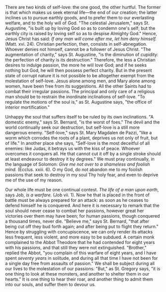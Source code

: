 
There are two kinds of self-love: the one good, the other hurtful. The former is that which makes us seek eternal life—the end of our creation; the latter inclines us to pursue earthly goods, and to prefer them to our everlasting welfare, and to the holy will of God. \"The celestial Jerusalem,\" says St. Augustine, \"is built up by loving God so as to condemn one\'s self; but the earthly city is raised by loving self so as to despise Almighty God.\" Hence, Jesus Christ has said: *If any man will come after me, let him deny himself.* (Matt. xvi. 24). Christian perfection, then, consists in self-abnegation. Whoever denies not himself, cannot be a follower of Jesus Christ. \"The augmentation of charity,\" says St. Augustine, \"is the diminution of cupidity: the perfection of charity is its destruction.\" Therefore, the less a Christian desires to indulge passion, the more he will love God; and if he seeks nothing but God, he will then possess perfect charity. But in the present state of corrupt nature it is not possible to be altogether exempt from the molestation of self-love. Jesus alone among men, and Mary alone among women, have been free from its suggestions. All the other Saints had to combat their irregular passions. The principal and only care of a religious man should be to restrain the inordinate inclinations of self-love. \"To regulate the motions of the soul is,\" as St. Augustine says, \"the office of interior mortification.\"

Unhappy the soul that suffers itself to be ruled by its own inclinations. \"A domestic enemy,\" says St. Bernard, \"is the worst of foes.\" The devil and the world continually seek our destruction, but self-love is a still more dangerous enemy. \"Self-love,\" says St. Mary Magdalen de Pazzi, \"like a worm which corrodes the roots of a plant, deprives us not only of fruit, but of life.\" In another place she says, \"Self-love is the most deceitful of all enemies: like Judas, it betrays us with the kiss of peace. Whoever overcomes it conquers all. He that cannot cut it off by a single stroke should at least endeavour to destroy it by degrees.\" We must pray continually, in the language of Solomon: *Give me not over to a shameless and foolish mind.* (Ecclus. xxiii. 6). O my God, do not abandon me to my foolish passions that seek to destroy in my soul Thy holy fear, and even to deprive me of the use of my reason.

Our whole life must be one continual contest. *The life of a man upon earth*, says Job, *is a warfare.* (Job vii. 1). Now he that is placed in the front of battle must be always prepared for an attack: as soon as he ceases to defend himself he is conquered. And here it is necessary to remark that the soul should never cease to combat her passions, however great her victories over them may have been; for human passions, though conquered a thousand times, never die. \"Believe me,\" says St. Bernard, \"that after being cut off they bud forth again; and after being put to flight they return.\" Hence by struggling with concupiscence, we can only render its attacks less frequent, less violent, and more easy to be subdued. A certain monk complained to the Abbot Theodore that he had contended for eight years with his passions, and that still they were not extinguished. \"Brother,\" replied the Abbot, \"you complain of this warfare of eight years, and I have spent *seventy years* in solitude, and during all that time I have not been for a single day free from assaults of passion.\" We shall be subject during all our lives to the molestation of our passions. \"But,\" as St. Gregory says, \"it is one thing to look at these monsters, and another to shelter them in our hearts.\" It is one thing to hear their roar, and another thing to admit them into our souls, and suffer them to devour us.

